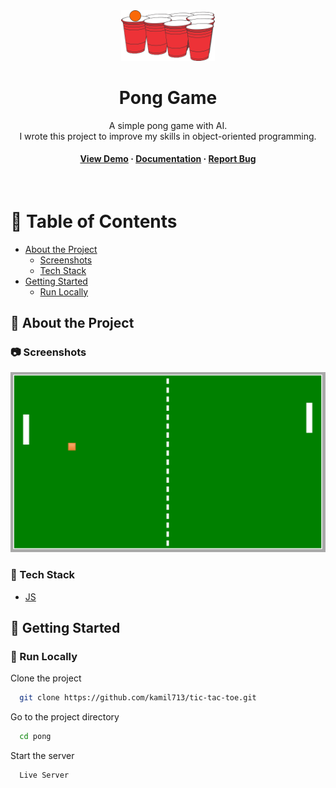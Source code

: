<div align="center">

  <div display="flex">
    <img src="./img/pong.png" alt="logo" width="150" height="auto" />
  </div>
  <h1>Pong Game</h1>
  
  <p>
    A simple pong game with AI. <br />
    I wrote this project to improve my skills in object-oriented programming.
  </p>
  
  
<h4>
    <a href="https://github.com/kamil713/pong.git">View Demo</a>
  <span> · </span>
    <a href="https://github.com/kamil713/pong.git">Documentation</a>
  <span> · </span>
    <a href="https://github.com/kamil713/pong.git">Report Bug</a>
</div>

<br />

<!-- Table of Contents -->
# :notebook_with_decorative_cover: Table of Contents

- [About the Project](#star2-about-the-project)
  * [Screenshots](#camera-screenshots)
  * [Tech Stack](#space_invader-tech-stack)
- [Getting Started](#toolbox-getting-started)
  * [Run Locally](#running-run-locally)


<!-- About the Project -->
## :star2: About the Project


<!-- Screenshots -->
### :camera: Screenshots

<div align="center" display="flex"> 
  <img src="./img/screenshot.png" alt="screenshot" />
</div>


<!-- TechStack -->
### :space_invader: Tech Stack

  <ul>
    <li><a href="https://developer.mozilla.org/en-US/docs/Web/JavaScript">JS</a></li>
  </ul>


<!-- Getting Started -->
## 	:toolbox: Getting Started

<!-- Run Locally -->
### :running: Run Locally

Clone the project

```bash
  git clone https://github.com/kamil713/tic-tac-toe.git
```

Go to the project directory

```bash
  cd pong
```

Start the server

```bash
  Live Server
```
